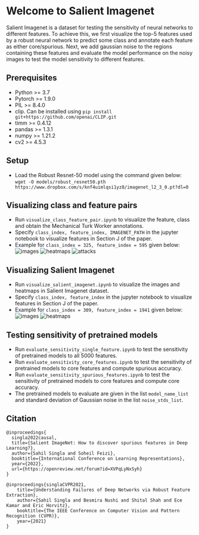 # Welcome to Salient Imagenet


Salient Imagenet is a dataset for testing the sensitivity of neural networks to different features. To achieve this, we first visualize the top-5 features used by a robust neural network to predict some class and annotate each feature as either core/spurious. Next, we add gaussian noise to the regions containing these features and evaluate the model performance on the noisy images to test the model sensitivity to different features.

## Prerequisites

+ Python >= 3.7
+ Pytorch >= 1.9.0
+ PIL >= 8.4.0 
+ clip. Can be installed using ```pip install git+https://github.com/openai/CLIP.git``` 
+ timm >= 0.4.12
+ pandas >= 1.3.1
+ numpy >= 1.21.2
+ cv2 >= 4.5.3


## Setup

+ Load the Robust Resnet-50 model using the command given below:   
```wget -O models/robust_resnet50.pth  https://www.dropbox.com/s/knf4uimlqsi1yz8/imagenet_l2_3_0.pt?dl=0```

## Visualizing class and feature pairs

+ Run ```visualize_class_feature_pair.ipynb``` to visualize the feature, class and obtain the Mechanical Turk Worker annotations. 
+ Specify ```class_index, feature_index, IMAGENET_PATH``` in the jupyter notebook to visualize features in Section J of the paper.
+ Example for ```class_index = 325, feature_index = 595``` given below:
![images](./demo_images/325_595_images.jpg)
![heatmaps](./demo_images/325_595_heatmaps.jpg)
![attacks](./demo_images/325_595_attacks.jpg)

## Visualizing Salient Imagenet

+ Run ```visualize_salient_imagenet.ipynb``` to visualize the images and heatmaps in Salient Imagenet dataset. 
+ Specify ```class_index, feature_index``` in the jupyter notebook to visualize features in Section J of the paper.
+ Example for ```class_index = 309, feature_index = 1941``` given below:
![images](./demo_images/309_1941_images.jpg)
![heatmaps](./demo_images/309_1941_heatmaps.jpg)

## Testing sensitivity of pretrained models

+ Run ```evaluate_sensitivity_single_feature.ipynb``` to test the sensitivity of pretrained models to all 5000 features. 
+ Run ```evaluate_sensitivity_core_features.ipynb``` to test the sensitivity of pretrained models to core features and compute spurious accuracy. 
+ Run ```evaluate_sensitivity_spurious_features.ipynb``` to test the sensitivity of pretrained models to core features and compute core accuracy. 
+ The pretrained models to evaluate are given in the list ```model_name_list``` and standard deviation of Gaussian noise in the list ```noise_stds_list```.


## Citation

```
@inproceedings{
  singla2022causal,
  title={Salient ImageNet: How to discover spurious features in Deep Learning?},
  author={Sahil Singla and Soheil Feizi},
  booktitle={International Conference on Learning Representations},
  year={2022},
  url={https://openreview.net/forum?id=XVPqLyNxSyh}
}

@inproceedings{singlaCVPR2021,
    title={Understanding Failures of Deep Networks via Robust Feature Extraction},
    author={Sahil Singla and Besmira Nushi and Shital Shah and Ece Kamar and Eric Horvitz},
    booktitle={The IEEE Conference on Computer Vision and Pattern Recognition (CVPR)},
    year={2021}
}
```
